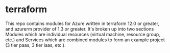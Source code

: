 # terraform

This repo contains modules for Azure written in terraform 12.0 or greater, and azurerm provider of 1.3 or greater. It's broken up into two sections Modules which are individual resources (virtual machine, resource group, etc.) and Services which are combined modules to form an example project (3 tier paas, 3 tier iaas, etc.).
